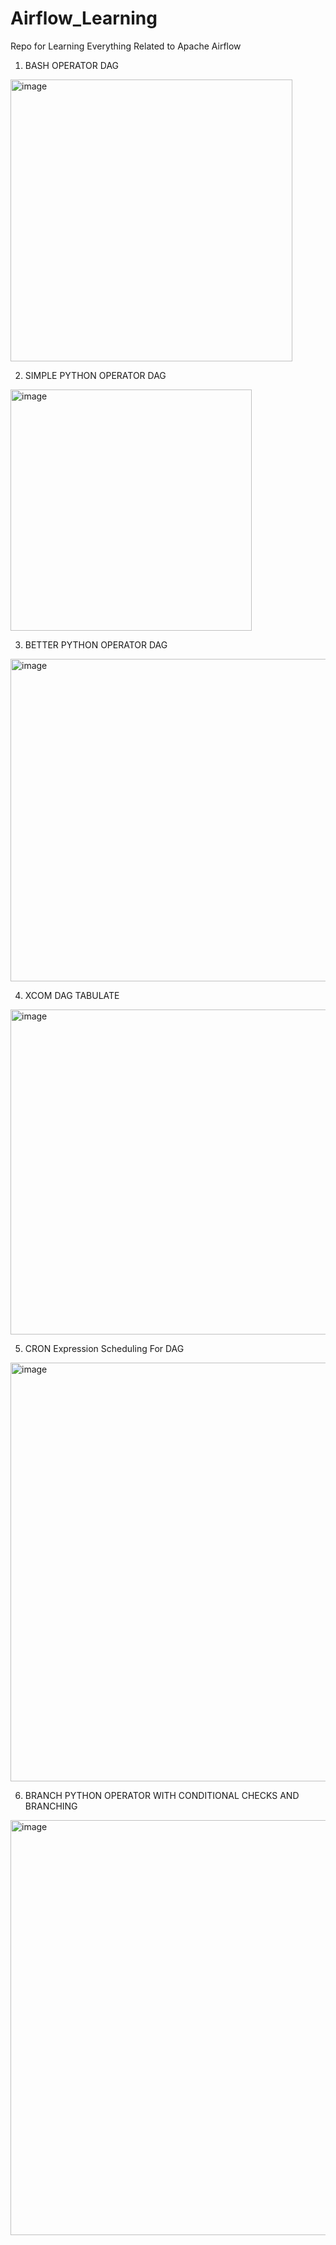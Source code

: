# Airflow_Learning
Repo for Learning Everything Related to Apache Airflow

1) BASH OPERATOR DAG

<img width="451" alt="image" src="https://github.com/user-attachments/assets/17f71151-f63a-462f-9056-709ccbc3d749" />

2) SIMPLE PYTHON OPERATOR DAG

<img width="386" alt="image" src="https://github.com/user-attachments/assets/42b41613-4c6f-4589-853b-bc664de05ecc" />

3) BETTER PYTHON OPERATOR DAG

<img width="516" alt="image" src="https://github.com/user-attachments/assets/5a68b36b-0787-4f81-a36c-7d7530fdd151" />

4) XCOM DAG TABULATE

<img width="520" alt="image" src="https://github.com/user-attachments/assets/2d33a370-403c-4721-8019-10832259eaec" />

5) CRON Expression Scheduling For DAG

<img width="670" alt="image" src="https://github.com/user-attachments/assets/7dadbe40-435c-47a8-ab7c-44093fd96703" />

6) BRANCH PYTHON OPERATOR WITH CONDITIONAL CHECKS AND BRANCHING

<img width="664" alt="image" src="https://github.com/user-attachments/assets/59f3efaa-7f1b-40c2-8109-f38feff34f46" />
